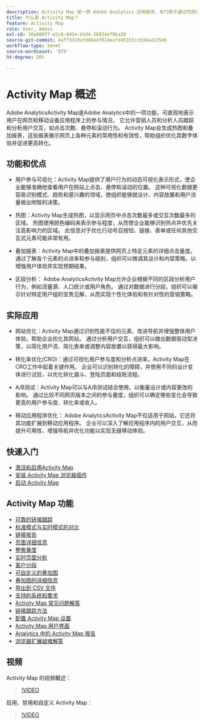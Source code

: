 ```yaml
---
description: Activity Map 是一款 Adobe Analytics 应用程序，专门用于通过可视化叠加图为链接活动排名，并且可以提供实时分析功能板，以监控受众在您网页上的参与度。
title: 什么是 Activity Map？
feature: Activity Map
role: User, Admin
exl-id: 30a800f7-e2c8-443e-b5d4-36834ef0ba20
source-git-commit: 4af73d19afd8844f814aafd45153cc638aa535d6
workflow-type: tm+mt
source-wordcount: '575'
ht-degree: 20%

---
```


# Activity Map 概述

Adobe AnalyticsActivity Map是Adobe Analytics中的一项功能，可直观地表示用户在网页和移动设备应用程序上的参与情况。 它允许营销人员和分析人员跟踪和分析用户交互，如点击次数、悬停和滚动行为。 Activity Map会生成热图和叠加报表，这些报表展示网页上各种元素的常用性和有效性，帮助组织优化其数字体验并促进更高转化。

## 功能和优点

* 用户参与可视化：Activity Map提供了用户行为的动态可视化表示形式，使企业能够准确地查看用户在网站上点击、悬停和滚动的位置。 这种可视化数据更容易识别模式、趋势和感兴趣的领域，使组织能够就设计、内容放置和用户流量做出明智的决策。

* 热图：Activity Map生成热图，以显示网页中点击次数最多或交互次数最多的区域。 热图使用颜色编码来表示参与程度，从而使企业能够识别热点并优先关注高影响力的区域。 此信息对于优化行动号召按钮、链接、表单或任何其他交互式元素可能非常有用。

* 叠加报表：Activity Map中的叠加报表提供网页上特定元素的详细点击量度。 通过了解各个元素的点进率和参与级别，组织可以微调其设计和内容策略，以增强用户体验并实现预期结果。

* 区段分析： Adobe AnalyticsActivity Map允许企业根据不同的区段分析用户行为，例如流量源、人口统计或用户角色。 通过对数据进行分段，组织可以揭示针对特定用户组的宝贵见解，从而实现个性化体验和有针对性的营销策略。

## 实际应用

* 网站优化：Activity Map通过识别性能不佳的元素、改进导航并增强整体用户体验，帮助企业优化其网站。 通过分析用户交互，组织可以做出数据驱动型决策，以简化用户流、简化表单或调整内容放置以获得最大影响。

* 转化率优化(CRO)：通过可视化用户参与度和分析点进率，Activity Map在CRO工作中起着关键作用。 企业可以识别转化的障碍，并使用不同的设计变体进行试验，以优化转化漏斗、登陆页面和结账流程。

* A/B测试：Activity Map可以与A/B测试结合使用，以衡量设计或内容更改的影响。 通过比较不同网页版本之间的参与量度，组织可以确定哪些变化会导致更高的用户参与度、转化率或收入。

* 移动应用程序优化： Adobe AnalyticsActivity Map不仅适用于网站，它还将其功能扩展到移动应用程序。 企业可以深入了解应用程序内的用户交互，从而提升可用性、增强导航并优化功能以实现无缝移动体验。

## 快速入门

* [激活和启用Activity Map](activitymap-getting-started/activitymap-enable.md)
* [安装 Activity Map 浏览器插件](activitymap-getting-started/activitymap-install.md)
* [启动 Activity Map](activitymap-getting-started/activitymap-launch.md)

## Activity Map 功能

* [可靠的链接跟踪](lnk-tracking-overview.md)
* [标准模式与实时模式的对比](activitymap-standard-live.md)
* [链接报告](activitymap-links-report.md)
* [页面详细信息](activitymap-page-flow.md)
* [整套量度](activitymap-complete-metrics.md)
* [实时页面分析](/help/admin/admin/c-manage-report-suites/c-edit-report-suites/realtime/realtime.md)
* [客户分段](activitymap-multiple-segments.md)
* [可自定义的叠加图](activitymap-gainerslosers.md)
* [叠加图的详细信息](activitymap-overlay-details.md)
* [导出到 CSV 文件](activitymap-csv.md)
* [支持的系统和要求](activitymap-sysreqs.md)
* [Activity Map 常见问题解答](activitymap-faq.md)
* [链接跟踪方法](activitymap-link-tracking/activitymap-link-tracking-methodology.md)
* [配置 Activity Map 设置](activitymap-overlay-settings.md)
* [Activity Map 用户界面](activitymap-user-interface.md)
* [Analytics 中的 Activity Map 报告](activitymap-reporting-analytics.md)
* [浏览器扩展疑难解答](troubleshooting-browser-extensions.md)

## 视频

Activity Map 的视频概述：

>[!VIDEO](https://video.tv.adobe.com/v/25451/?quality=12)

启用、禁用和自定义 Activity Map：

>[!VIDEO](https://video.tv.adobe.com/v/25878/?quality=12)

